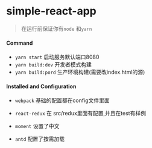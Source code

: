 # simple-react-app

> 在运行前保证你有```node``` 和```yarn``` 

#### Command

* ```yarn start``` 启动服务默认端口8080
* ```yarn build:dev``` 开发者模式构建
* ```yarn build:pord``` 生产环境构建(需要改index.html的源)

#### Installed and Configuration

* ```webpack``` 基础的配置都在config文件里面

* ```react-redux```  在 src/redux里面有配置,并且在test有样例
* ```moment``` 设置了中文
* ```antd``` 配置了按需加载